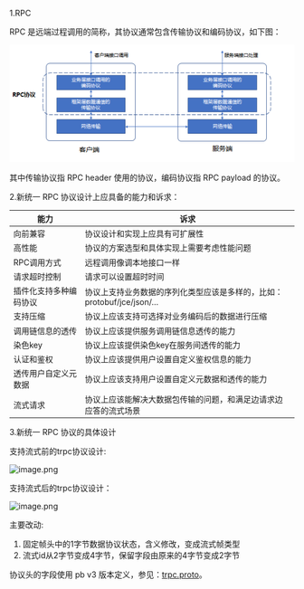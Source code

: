 1.RPC

RPC 是远端过程调用的简称，其协议通常包含传输协议和编码协议，如下图：

![rpc](images/rpc.png)​​
 
其中传输协议指 RPC header 使用的协议，编码协议指 RPC payload 的协议。

2.新统一 RPC 协议设计上应具备的能力和诉求：

| 能力                   | 诉求                                                                  |
| ---------------------- | --------------------------------------------------------------------- |
| 向前兼容               | 协议设计和实现上应具有可扩展性                                        |
| 高性能                 | 协议的方案选型和具体实现上需要考虑性能问题                            |
| RPC调用方式            | 远程调用像调本地接口一样                                              |
| 请求超时控制           | 请求可以设置超时时间                                                  |
| 插件化支持多种编码协议 | 协议上支持业务数据的序列化类型应该是多样的，比如：protobuf/jce/json/… |
| 支持压缩               | 协议上应该支持可选择对业务编码后的数据进行压缩                        |
| 调用链信息的透传       | 协议上应该提供服务调用链信息透传的能力                                |
| 染色key                | 协议上应该提供染色key在服务间透传的能力                               |
| 认证和鉴权             | 协议上应该提供用户设置自定义鉴权信息的能力                            |
| 透传用户自定义元数据   | 协议上应该支持用户设置自定义元数据和透传的能力                        |
| 流式请求               | 协议上应该能解决大数据包传输的问题，和满足边请求边应答的流式场景      |

3.新统一 RPC 协议的具体设计

支持流式前的trpc协议设计:

![image.png](/uploads/4C8A111DDAE541A98FC023E445F56794/image.png)

支持流式后的trpc协议设计：

![image.png](/uploads/915A9EB1921F4A9D99AAC18816B255FA/image.png)

主要改动:
1. 固定帧头中的1字节数据协议状态，含义修改，变成流式帧类型
2. 流式id从2字节变成4字节，保留字段由原来的4字节变成2字节

协议头的字段使用 pb v3 版本定义，参见：[trpc.proto](../proto/trpc.proto)。
